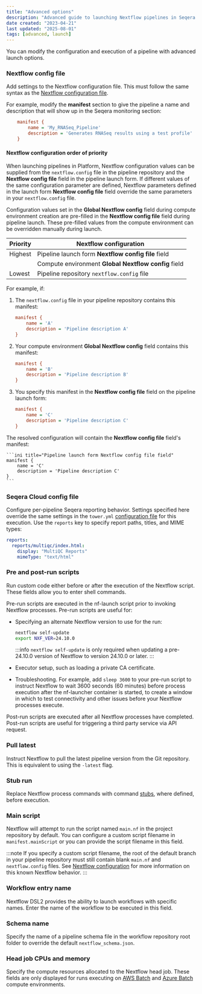 ```yaml
---
title: "Advanced options"
description: "Advanced guide to launching Nextflow pipelines in Seqera Platform."
date created: "2023-04-21"
last updated: "2025-08-01"
tags: [advanced, launch]
---
```


You can modify the configuration and execution of a pipeline with advanced launch options.

### Nextflow config file

Add settings to the Nextflow configuration file. This must follow the same syntax as the [Nextflow configuration file](https://www.nextflow.io/docs/latest/config.html#config-syntax).

For example, modify the **manifest** section to give the pipeline a name and description that will show up in the Seqera monitoring section:

```ini
    manifest {
        name = 'My_RNASeq_Pipeline'
        description = 'Generates RNASeq results using a test profile'
    }
```

#### Nextflow configuration order of priority

When launching pipelines in Platform, Nextflow configuration values can be supplied from the `nextflow.config` file in the pipeline repository and the **Nextflow config file** field in the pipeline launch form. If different values of the same configuration parameter are defined, Nextflow parameters defined in the launch form **Nextflow config file** field override the same parameters in your `nextflow.config` file.

Configuration values set in the **Global Nextflow config** field during compute environment creation are pre-filled in the **Nextflow config file** field during pipeline launch. These pre-filled values from the compute environment can be overridden manually during launch.

| Priority | Nextflow configuration                               |
|----------|------------------------------------------------------|
| Highest  | Pipeline launch form **Nextflow config file** field  |
|                | Compute environment **Global Nextflow config** field |
| Lowest   | Pipeline repository `nextflow.config` file           |

For example, if:

1. The `nextflow.config` file in your pipeline repository contains this manifest: 

    ```ini title="Pipeline repository config file"
    manifest {
        name = 'A'
        description = 'Pipeline description A'
    }
    ```

2. Your compute environment **Global Nextflow config** field contains this manifest:

    ```ini title="Compute environment Global Nextflow config field"
    manifest {
        name = 'B'
        description = 'Pipeline description B'
    }
    ```

3. You specify this manifest in the **Nextflow config file** field on the pipeline launch form:

    ```ini title="Pipeline launch form Nextflow config file field"
    manifest {
        name = 'C'
        description = 'Pipeline description C'
    }
    ```

The resolved configuration will contain the **Nextflow config file** field's manifest:

    ```ini title="Pipeline launch form Nextflow config file field"
    manifest {
        name = 'C'
        description = 'Pipeline description C'
    }
    ```

### Seqera Cloud config file

Configure per-pipeline Seqera reporting behavior. Settings specified here override the same settings in the `tower.yml` [configuration file](../enterprise/configuration/overview) for this execution. Use the `reports` key to specify report paths, titles, and MIME types:

```yml
reports:
  reports/multiqc/index.html:
    display: "MultiQC Reports"
    mimeType: "text/html"
```

### Pre and post-run scripts

Run custom code either before or after the execution of the Nextflow script. These fields allow you to enter shell commands.

Pre-run scripts are executed in the nf-launch script prior to invoking Nextflow processes. Pre-run scripts are useful for:
- Specifying an alternate Nextflow version to use for the run:

    ```bash 
    nextflow self-update
    export NXF_VER=24.10.0
    ```
    :::info
    `nextflow self-update` is only required when updating a pre-24.10.0 version of Nextflow to version 24.10.0 or later. 
    :::
- Executor setup, such as loading a private CA certificate.
- Troubleshooting. For example, add `sleep 3600` to your pre-run script to instruct Nextflow to wait 3600 seconds (60 minutes) before process execution after the nf-launcher container is started, to create a window in which to test connectivity and other issues before your Nextflow processes execute.

Post-run scripts are executed after all Nextflow processes have completed. Post-run scripts are useful for triggering a third party service via API request.

### Pull latest

Instruct Nextflow to pull the latest pipeline version from the Git repository. This is equivalent to using the `-latest` flag.

### Stub run 

Replace Nextflow process commands with command [stubs](https://www.nextflow.io/docs/latest/process.html#stub), where defined, before execution.

### Main script

Nextflow will attempt to run the script named `main.nf` in the project repository by default. You can configure a custom script filename in `manifest.mainScript` or you can provide the script filename in this field.

:::note
If you specify a custom script filename, the root of the default branch in your pipeline repository must still contain blank `main.nf` and `nextflow.config` files. See [Nextflow configuration](../troubleshooting_and_faqs/nextflow) for more information on this known Nextflow behavior.
:::

### Workflow entry name

Nextflow DSL2 provides the ability to launch workflows with specific names. Enter the name of the workflow to be executed in this field.

### Schema name 

Specify the name of a pipeline schema file in the workflow repository root folder to override the default `nextflow_schema.json`.

### Head job CPUs and memory

Specify the compute resources allocated to the Nextflow head job. These fields are only displayed for runs executing on [AWS Batch](../compute-envs/aws-batch) and [Azure Batch](../compute-envs/azure-batch) compute environments.

